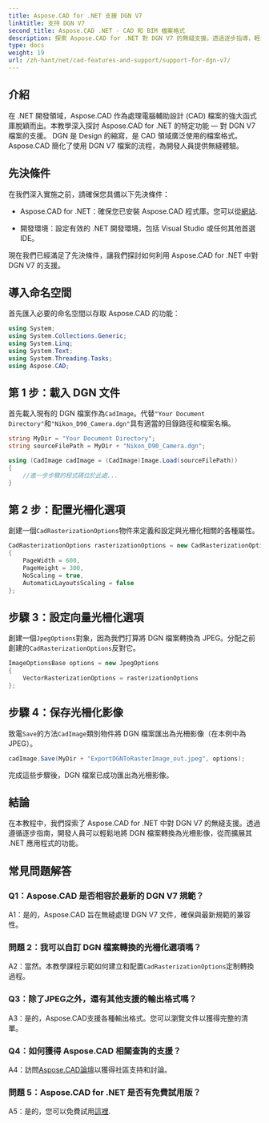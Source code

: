 ```yaml
---
title: Aspose.CAD for .NET 支援 DGN V7
linktitle: 支持 DGN V7
second_title: Aspose.CAD .NET - CAD 和 BIM 檔案格式
description: 探索 Aspose.CAD for .NET 對 DGN V7 的無縫支援。透過逐步指導，輕鬆將 DGN 檔案轉換為光柵影像。
type: docs
weight: 19
url: /zh-hant/net/cad-features-and-support/support-for-dgn-v7/
---
```

## 介紹

在 .NET 開發領域，Aspose.CAD 作為處理電腦輔助設計 (CAD) 檔案的強大函式庫脫穎而出。本教學深入探討 Aspose.CAD for .NET 的特定功能 — 對 DGN V7 檔案的支援。 DGN 是 Design 的縮寫，是 CAD 領域廣泛使用的檔案格式。 Aspose.CAD 簡化了使用 DGN V7 檔案的流程，為開發人員提供無縫體驗。

## 先決條件

在我們深入實施之前，請確保您具備以下先決條件：

-  Aspose.CAD for .NET：確保您已安裝 Aspose.CAD 程式庫。您可以從[網站](https://releases.aspose.com/cad/net/).

- 開發環境：設定有效的 .NET 開發環境，包括 Visual Studio 或任何其他首選 IDE。

現在我們已經滿足了先決條件，讓我們探討如何利用 Aspose.CAD for .NET 中對 DGN V7 的支援。

## 導入命名空間

首先匯入必要的命名空間以存取 Aspose.CAD 的功能：

```csharp
using System;
using System.Collections.Generic;
using System.Linq;
using System.Text;
using System.Threading.Tasks;
using Aspose.CAD;
```

## 第 1 步：載入 DGN 文件

首先載入現有的 DGN 檔案作為`CadImage`。代替`"Your Document Directory"`和`"Nikon_D90_Camera.dgn"`具有適當的目錄路徑和檔案名稱。

```csharp
string MyDir = "Your Document Directory";
string sourceFilePath = MyDir + "Nikon_D90_Camera.dgn";

using (CadImage cadImage = (CadImage)Image.Load(sourceFilePath))
{
    //進一步步驟的程式碼位於此處...
}
```

## 第 2 步：配置光柵化選項

創建一個`CadRasterizationOptions`物件來定義和設定與光柵化相關的各種屬性。

```csharp
CadRasterizationOptions rasterizationOptions = new CadRasterizationOptions
{
    PageWidth = 600,
    PageHeight = 300,
    NoScaling = true,
    AutomaticLayoutsScaling = false
};
```

## 步驟 3：設定向量光柵化選項

創建一個`JpegOptions`對象，因為我們打算將 DGN 檔案轉換為 JPEG。分配之前創建的`CadRasterizationOptions`反對它。

```csharp
ImageOptionsBase options = new JpegOptions
{
    VectorRasterizationOptions = rasterizationOptions
};
```

## 步驟 4：保存光柵化影像

致電`Save`的方法`CadImage`類別物件將 DGN 檔案匯出為光柵影像（在本例中為 JPEG）。

```csharp
cadImage.Save(MyDir + "ExportDGNToRasterImage_out.jpeg", options);
```

完成這些步驟後，DGN 檔案已成功匯出為光柵影像。

## 結論

在本教程中，我們探索了 Aspose.CAD for .NET 中對 DGN V7 的無縫支援。透過遵循逐步指南，開發人員可以輕鬆地將 DGN 檔案轉換為光柵影像，從而擴展其 .NET 應用程式的功能。

## 常見問題解答

### Q1：Aspose.CAD 是否相容於最新的 DGN V7 規範？

A1：是的，Aspose.CAD 旨在無縫處理 DGN V7 文件，確保與最新規範的兼容性。

### 問題 2：我可以自訂 DGN 檔案轉換的光柵化選項嗎？

 A2：當然。本教學課程示範如何建立和配置`CadRasterizationOptions`定制轉換過程。

### Q3：除了JPEG之外，還有其他支援的輸出格式嗎？

A3：是的，Aspose.CAD支援各種輸出格式。您可以瀏覽文件以獲得完整的清單。

### Q4：如何獲得 Aspose.CAD 相關查詢的支援？

 A4：訪問[Aspose.CAD論壇](https://forum.aspose.com/c/cad/19)以獲得社區支持和討論。

### 問題 5：Aspose.CAD for .NET 是否有免費試用版？

 A5：是的，您可以免費試用[這裡](https://releases.aspose.com/).
